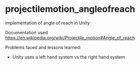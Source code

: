 # projectilemotion_angleofreach
implementation of angle of reach in Unity

Documentation used
https://en.wikipedia.org/wiki/Projectile_motion#Angle_of_reach

Problems faced and lessons learned:
- Unity uses a left hand system vs the right hand system
